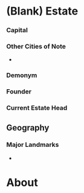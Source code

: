 # (Blank) Estate
### Capital

### Other Cities of Note
 - 

### Demonym

### Founder

### Current Estate Head

## Geography

### Major Landmarks
 - 

# About
